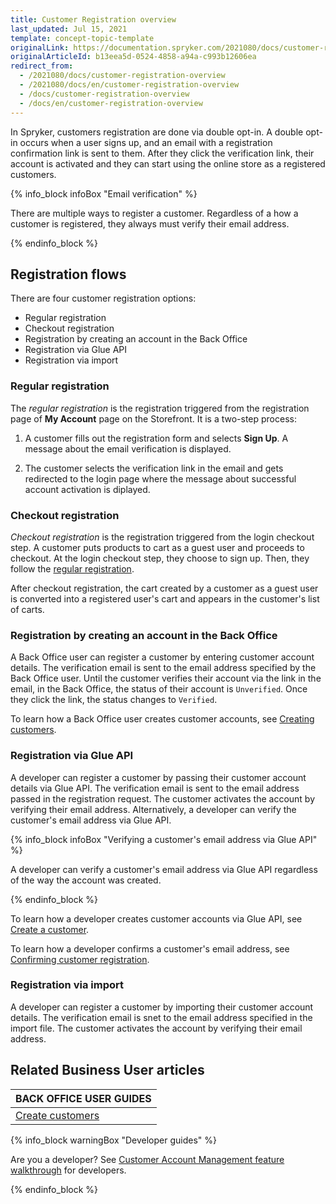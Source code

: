 ```yaml
---
title: Customer Registration overview
last_updated: Jul 15, 2021
template: concept-topic-template
originalLink: https://documentation.spryker.com/2021080/docs/customer-registration-overview
originalArticleId: b13eea5d-0524-4858-a94a-c993b12606ea
redirect_from:
  - /2021080/docs/customer-registration-overview
  - /2021080/docs/en/customer-registration-overview
  - /docs/customer-registration-overview
  - /docs/en/customer-registration-overview
---
```


In Spryker, customers registration are done via double opt-in. A double opt-in occurs when a user signs up, and an email with a registration confirmation link is sent to them. After they click the verification link, their account is activated and they can start using the online store as a registered customers.

{% info_block infoBox "Email verification" %}

There are multiple ways to register a customer. Regardless of a how a customer is registered, they always must verify their email address.

{% endinfo_block %}

## Registration flows

There are four customer registration options:

* Regular registration
* Checkout registration
* Registration by creating an account in the Back Office
* Registration via Glue API
* Registration via import

### Regular registration

The *regular registration*  is the registration triggered from the registration page of **My Account** page on the Storefront. It is a two-step process:

1. A customer fills out the registration form and selects **Sign Up**. A message about the email verification is displayed.  

2. The customer selects the verification link in the email and gets redirected to the login page where the message about successful account activation is diplayed.

### Checkout registration

*Checkout registration* is the registration triggered from the login checkout step. A customer puts products to cart as a guest user and proceeds to checkout. At the login checkout step, they choose to sign up. Then, they follow the [regular registration](#regular-registration).


After checkout registration, the cart created by a customer as a guest user is converted into a registered user's cart and appears in the customer's list of carts.

### Registration by creating an account in the Back Office


A Back Office user can register a customer by entering customer account details. The verification email is sent to the email address specified by the Back Office user. Until the customer verifies their account via the link in the email, in the Back Office, the status of their account is `Unverified`. Once they click the link, the status changes to `Verified`.

To learn how a Back Office user creates customer accounts, see [Creating customers](/docs/scos/user/back-office-user-guides/{{page.version}}/customer/customer-customer-access-customer-groups/managing-customers.html#creating-customers).

### Registration via Glue API

A developer can register a customer by passing their customer account details via Glue API. The verification email is sent to the email address passed in the registration request. The customer activates the account by verifying their email address. Alternatively, a developer can verify the customer's email address via Glue API.

{% info_block infoBox "Verifying a customer's email address via Glue API" %}

A developer can verify a customer's email address via Glue API regardless of the way the account was created.

{% endinfo_block %}

To learn how a developer creates customer accounts via Glue API, see [Create a customer](/docs/scos/dev/glue-api-guides/{{page.version}}/managing-customers/managing-customers.html#create-a-customer).

To learn how a developer confirms a customer's email address, see [Confirming customer registration](/docs/scos/dev/glue-api-guides/{{page.version}}/managing-customers/confirming-customer-registration.html).

### Registration via import

A developer can register a customer by importing their customer account details. The verification email is snet to the email address specified in the import file. The customer activates the account by verifying their email address.

## Related Business User articles

|BACK OFFICE USER GUIDES|
|---|
| [Create customers](/docs/scos/user/back-office-user-guides/{{page.version}}/customer/customer-customer-access-customer-groups/managing-customers.html#creating-customers)  |

{% info_block warningBox "Developer guides" %}

Are you a developer? See [Customer Account Management feature walkthrough](/docs/scos/dev/feature-walkthroughs/{{page.version}}/customer-account-management-feature-walkthrough/customer-account-management-feature-walkthrough.html) for developers.

{% endinfo_block %}
